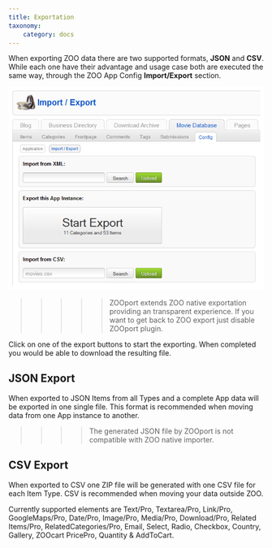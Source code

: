 ```yaml
---
title: Exportation
taxonomy:
    category: docs
---
```


When exporting ZOO data there are two supported formats, **JSON** and **CSV**. While each one have their advantage and usage case both are executed the same way, through the ZOO App Config **Import/Export** section.

![ZOO Export](../export-import.png)

>>>>> ZOOport extends ZOO native exportation providing an transparent experience. If you want to get back to ZOO export just disable ZOOport plugin.

Click on one of the export buttons to start the exporting. When completed you would be able to download the resulting file.

## JSON Export

When exported to JSON Items from all Types and a complete App data will be exported in one single file. This format is recommended when moving data from one App instance to another.

>>>> The generated JSON file by ZOOport is not compatible with ZOO native importer.

## CSV Export

When exported to CSV one ZIP file will be generated with one CSV file for each Item Type. CSV is recommended when moving your data outside ZOO.

Currently supported elements are Text/Pro, Textarea/Pro, Link/Pro, GoogleMaps/Pro, Date/Pro, Image/Pro, Media/Pro, Download/Pro, Related Items/Pro, RelatedCategories/Pro, Email, Select, Radio, Checkbox, Country, Gallery, ZOOcart PricePro, Quantity & AddToCart.
